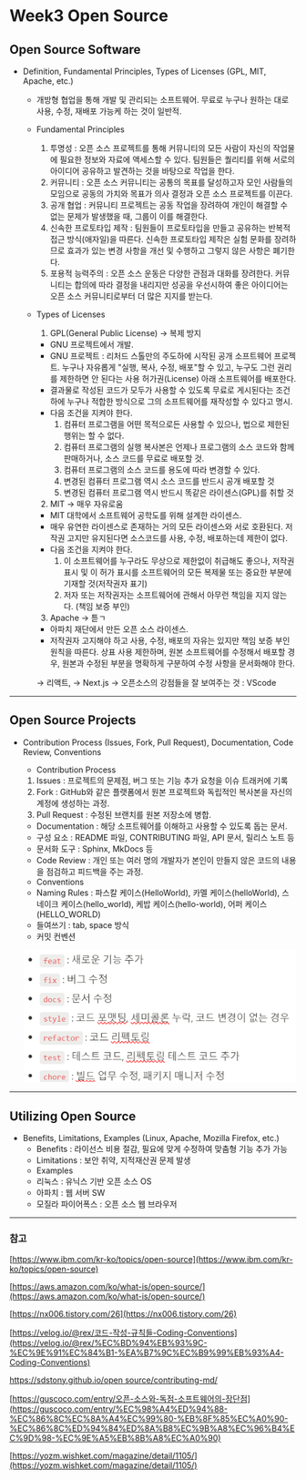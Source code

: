 # Week3 Open Source

## Open Source Software

- Definition, Fundamental Principles, Types of Licenses (GPL, MIT, Apache, etc.)
    - 개방형 협업을 통해 개발 및 관리되는 소프트웨어. 무료로 누구나 원하는 대로 사용, 수정, 재배포 가능케 하는 것이 일반적.
    - Fundamental Principles
        1. 투명성 : 오픈 소스 프로젝트를 통해 커뮤니티의 모든 사람이 자신의 작업물에 필요한 정보와 자료에 액세스할 수 있다. 팀원들은 퀄리티를 위해 서로의 아이디어 공유하고 발견하는 것을 바탕으로 작업을 한다.
        2. 커뮤니티 : 오픈 소스 커뮤니티는 공통의 목표를 달성하고자 모인 사람들의 모임으로 공동의 가치와 목표가 의사 결정과 오픈 소스 프로젝트를 이끈다.
        3. 공개 협업 : 커뮤니티 프로젝트는 공동 작업을 장려하여 개인이 해결할 수 없는 문제가 발생했을 때, 그룹이 이를 해결한다. 
        4. 신속한 프로토타입 제작 : 팀원들이 프로토타입을 만들고 공유하는 반복적 접근 방식(애자일)을 따른다. 신속한 프로토타입 제작은 실험 문화를 장려하므로 효과가 있는 변경 사항을 개선 및 수행하고 그렇지 않은 사항은 폐기한다.
        5. 포용적 능력주의 : 오픈 소스 운동은 다양한 관점과 대화를 장려한다. 커뮤니티는 합의에 따라 결정을 내리지만 성공을 우선시하여 좋은 아이디어는 오픈 소스 커뮤니티로부터 더 많은 지지를 받는다.
    - Types of Licenses
        1. GPL(General Public License) → 복제 방지
        - GNU 프로젝트에서 개발.
        * GNU 프로젝트 : 리처드 스톨만의 주도하에 시작된 공개 소프트웨어 프로젝트.
        누구나 자유롭게 "실행, 복사, 수정, 배포"할 수 있고, 누구도 그런 권리를 제한하면 안 된다는 사용 허가권(License) 아래 소프트웨어를 배포한다.
        - 결과물로 작성된 코드가 모두가 사용할 수 있도록 무료로 게시된다는 조건 하에 누구나 적합한 방식으로 그의 소프트웨어를 재작성할 수 있다고 명시.
        - 다음 조건을 지켜야 한다.
            1) 컴퓨터 프로그램을 어떤 목적으로든 사용할 수 있으나, 법으로 제한된 행위는 할 수 없다.
            2) 컴퓨터 프로그램의 실행 복사본은 언제나 프로그램의 소스 코드와 함께 판매하거나, 소스 코드를 무료로 배포할 것.
            3) 컴퓨터 프로그램의 소스 코드를 용도에 따라 변경할 수 있다.
            4) 변경된 컴퓨터 프로그램 역시 소스 코드를 반드시 공개 배포할 것
            5) 변경된 컴퓨터 프로그램 역시 반드시 똑같은 라이센스(GPL)를 취할 것
        2. MIT → 매우 자유로움
        - MIT 대학에서 소프트웨어 공학도를 위해 설계한 라이센스.
        - 매우 유연한 라이센스로 존재하는 거의 모든 라이센스와 서로 호환된다. 저작권 고지만 유지된다면 소스코드를 사용, 수정, 배포하는데 제한이 없다.
        - 다음 조건을 지켜야 한다.
            1) 이 소프트웨어를 누구라도 무상으로 제한없이 취급해도 좋으나, 저작권 표시 및 이 허가 표시를 소프트웨어의 모든 복제물 또는 중요한 부분에 기재할 것(저작권자 표기)
            2) 저자 또는 저작권자는 소프트웨어에 관해서 아무런 책임을 지지 않는다. (책임 보증 부인)
        3. Apache → 튿ㄱ
        - 아파치 재단에서 만든 오픈 소스 라이센스.
        - 저작권자 고지해야 하고 사용, 수정, 배포의 자유는 있지만 책임 보증 부인 원칙을 따른다. 상표 사용 제한하며, 원본 소프트웨어를 수정해서 배포할 경우, 원본과 수정된 부분을 명확하게 구분하여 수정 사항을 문서화해야 한다.
        
        → 리액트, 
        → Next.js
        → 오픈소스의 강점들을 잘 보여주는 것 : VScode
        

---

## Open Source Projects

- Contribution Process (Issues, Fork, Pull Request), Documentation, Code Review, Conventions
    - Contribution Process
    1. Issues : 프로젝트의 문제점, 버그 또는 기능 추가 요청을 이슈 트래커에 기록 
    2. Fork : GitHub와 같은 플랫폼에서 원본 프로젝트와 독립적인 복사본을 자신의 계정에 생성하는 과정.
    3. Pull Request : 수정된 브랜치를 원본 저장소에 병합.
    - Documentation : 해당 소프트웨어를 이해하고 사용할 수 있도록 돕는 문서.
    - 구성 요소 : README 파일, CONTRIBUTING 파일, API 문서, 릴리스 노트 등
    - 문서화 도구 : Sphinx, MkDocs 등
    - Code Review : 개인 또는 여러 명의 개발자가 본인이 만들지 않은 코드의 내용을 점검하고 피드백을 주는 과정.
    - Conventions
    - Naming Rules : 파스칼 케이스(HelloWorld), 카멜 케이스(helloWorld), 스네이크 케이스(hello_world), 케밥 케이스(hello-world), 어퍼 케이스(HELLO_WORLD)
    - 들여쓰기 : tab, space 방식
    - 커밋 컨벤션
    
    ![Untitled](Week3%20Open%20Source%20285de214a4734af49c0d676ebc0ebef7/Untitled.png)
    

---

## Utilizing Open Source

- Benefits, Limitations, Examples (Linux, Apache, Mozilla Firefox, etc.)
    - Benefits : 라이선스 비용 절감, 필요에 맞게 수정하여 맞춤형 기능 추가 가능
    - Limitations : 보안 취약, 지적재산권 문제 발생
    - Examples
    - 리눅스 : 유닉스 기반 오픈 소스 OS
    - 아파치 : 웹 서버 SW
    - 모질라 파이어폭스 : 오픈 소스 웹 브라우저

---

### 참고

[https://www.ibm.com/kr-ko/topics/open-source](https://www.ibm.com/kr-ko/topics/open-source)

[https://aws.amazon.com/ko/what-is/open-source/](https://aws.amazon.com/ko/what-is/open-source/)

[https://nx006.tistory.com/26](https://nx006.tistory.com/26)

[https://velog.io/@rex/코드-작성-규칙들-Coding-Conventions](https://velog.io/@rex/%EC%BD%94%EB%93%9C-%EC%9E%91%EC%84%B1-%EA%B7%9C%EC%B9%99%EB%93%A4-Coding-Conventions)

[https://sdstony.github.io/open source/contributing-md/](https://sdstony.github.io/open%20source/contributing-md/)

[https://guscoco.com/entry/오픈-소스와-독점-소프트웨어의-장단점](https://guscoco.com/entry/%EC%98%A4%ED%94%88-%EC%86%8C%EC%8A%A4%EC%99%80-%EB%8F%85%EC%A0%90-%EC%86%8C%ED%94%84%ED%8A%B8%EC%9B%A8%EC%96%B4%EC%9D%98-%EC%9E%A5%EB%8B%A8%EC%A0%90)

[https://yozm.wishket.com/magazine/detail/1105/](https://yozm.wishket.com/magazine/detail/1105/)